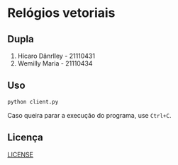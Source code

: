 # Relógios vetoriais

## Dupla

1. Hícaro Dânrlley - 21110431
2. Wemilly Maria - 21110434

## Uso

```bash
python client.py
```

Caso queira parar a execução do programa, use `Ctrl+C`.

## Licença

[LICENSE](LICENSE)
